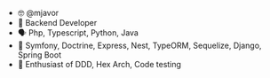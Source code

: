 - 🤓 @mjavor
- 👾 Backend Developer
- 🗣️ Php, Typescript, Python, Java
- 🔧 Symfony, Doctrine, Express, Nest, TypeORM, Sequelize, Django, Spring Boot
- 💭 Enthusiast of DDD, Hex Arch, Code testing
